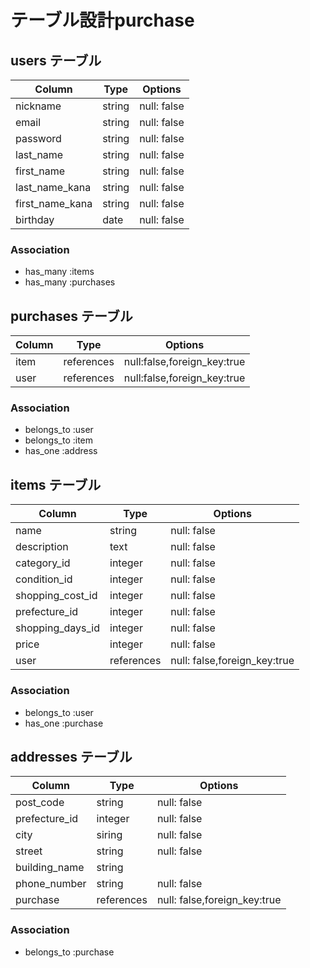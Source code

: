 # テーブル設計purchase

## users テーブル

| Column           | Type       | Options                      |
| ---------------- | ---------- | -----------                  |
| nickname         | string     | null: false                  |
| email            | string     | null: false                  |
| password         | string     | null: false                  |
| last_name        | string     | null: false                  |
| first_name       | string     | null: false                  |
| last_name_kana   | string     | null: false                  |
| first_name_kana  | string     | null: false                  |
| birthday         | date       | null: false                  |

### Association

* has_many :items
* has_many :purchases


## purchases テーブル

| Column           | Type       | Options                      |
| ---------------- | ---------- | -----------                  |
| item             | references | null:false,foreign_key:true  |
| user             | references | null:false,foreign_key:true  |

### Association

- belongs_to :user
- belongs_to :item
- has_one :address


## items テーブル

| Column           | Type       | Options                      |
| ---------------- | ---------- | -----------                  |
| name             | string     | null: false                  |
| description      | text       | null: false                  |
| category_id      | integer    | null: false                  |
| condition_id     | integer    | null: false                  |
| shopping_cost_id | integer    | null: false                  |
| prefecture_id    | integer    | null: false                  |
| shopping_days_id | integer    | null: false                  |
| price            | integer    | null: false                  |
| user             | references | null: false,foreign_key:true |

### Association

- belongs_to :user
- has_one :purchase



## addresses テーブル

| Column           | Type       | Options                      |
| ---------------- | ---------- | -----------                  |
| post_code        | string     | null: false                  |
| prefecture_id    | integer    | null: false                  |
| city             | siring     | null: false                  |
| street           | string     | null: false                  |
| building_name    | string     |                              |
| phone_number     | string     | null: false                  |
| purchase         | references | null: false,foreign_key:true |

### Association

- belongs_to :purchase


